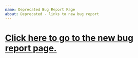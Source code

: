 ```yaml
---
name: Deprecated Bug Report Page
about: Deprecated - links to new bug report
---
```


# [Click here to go to the new bug report page.](https://github.com/Fiserv/Support/issues/new?assignees=&labels=bug&projects=&template=bug.yml)
